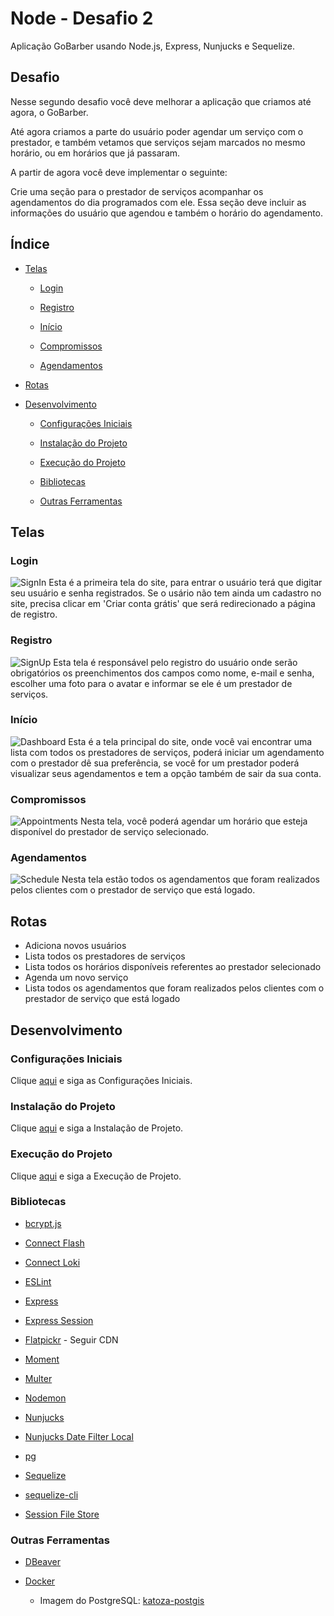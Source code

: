 ﻿# Node - Desafio 2

Aplicação GoBarber usando Node.js, Express, Nunjucks e Sequelize.

## Desafio

Nesse segundo desafio você deve melhorar a aplicação que criamos até agora, o GoBarber.

Até agora criamos a parte do usuário poder agendar um serviço com o prestador, e também vetamos que serviços sejam marcados no mesmo horário, ou em horários que já passaram.

A partir de agora você deve implementar o seguinte:

Crie uma seção para o prestador de serviços acompanhar os agendamentos do dia programados com ele. Essa seção deve incluir as informações do usuário que agendou e também o horário do agendamento.

## Índice

- [Telas](#telas)

  - [Login](#login)

  - [Registro](#registro)

  - [Início](#início)

  - [Compromissos](#compromissos)

  - [Agendamentos](#agendamentos)
  
- [Rotas](#rotas)  

- [Desenvolvimento](#desenvolvimento)

  - [Configurações Iniciais](#configurações-iniciais)

  - [Instalação do Projeto](#instalação-do-projeto)

  - [Execução do Projeto](#execução-do-projeto)

  - [Bibliotecas](#bibliotecas)

  - [Outras Ferramentas](#outras-ferramentas)

## Telas

### Login

![SignIn](/assets/signin.png)
Esta é a primeira tela do site, para entrar o usuário terá que digitar seu usuário e senha registrados.
Se o usário não tem ainda um cadastro no site, precisa clicar em 'Criar conta grátis' que será redirecionado a página de registro.

### Registro

![SignUp](/assets/signup.png)
Esta tela é responsável pelo registro do usuário onde serão obrigatórios os preenchimentos dos campos como nome, e-mail e senha, escolher uma foto para o avatar e informar se ele é um prestador de serviços.

### Início

![Dashboard](/assets/dashboard.png)
Esta é a tela principal do site, onde você vai encontrar uma lista com todos os prestadores de serviços, poderá iniciar um agendamento com o prestador dê sua preferência, se você for um prestador poderá visualizar seus agendamentos e tem a opção também de sair da sua conta.

### Compromissos

![Appointments](/assets/appointments.png)
Nesta tela, você poderá agendar um horário que esteja disponível do prestador de serviço selecionado.

### Agendamentos

![Schedule](/assets/schedule.png)
Nesta tela estão todos os agendamentos que foram realizados pelos clientes com o prestador de serviço que está logado.

## Rotas

- Adiciona novos usuários
- Lista todos os prestadores de serviços
- Lista todos os horários disponíveis referentes ao prestador selecionado
- Agenda um novo serviço
- Lista todos os agendamentos que foram realizados pelos clientes com o prestador de serviço que está logado

## Desenvolvimento

### Configurações Iniciais

Clique [aqui](https://github.com/osvaldokalvaitir/projects-settings/blob/master/README.md) e siga as Configurações Iniciais.

### Instalação do Projeto

Clique [aqui](https://github.com/osvaldokalvaitir/projects-settings/blob/master/nodejs/nodejs.md) e siga a Instalação de Projeto.

### Execução do Projeto

Clique [aqui](https://github.com/osvaldokalvaitir/projects-settings/blob/master/nodejs/nodejs.md) e siga a Execução de Projeto.

### Bibliotecas

- [bcrypt.js](https://github.com/osvaldokalvaitir/projects-settings/blob/master/nodejs/libs/bcryptjs.md)

- [Connect Flash](https://github.com/osvaldokalvaitir/projects-settings/blob/master/nodejs/libs/connect-flash.md)

- [Connect Loki](https://github.com/osvaldokalvaitir/projects-settings/blob/master/nodejs/libs/connect-loki.md)

- [ESLint](https://github.com/osvaldokalvaitir/projects-settings/blob/master/nodejs/libs/eslint.md)

- [Express](https://github.com/osvaldokalvaitir/projects-settings/blob/master/nodejs/libs/express.md)

- [Express Session](https://github.com/osvaldokalvaitir/projects-settings/blob/master/nodejs/libs/express-session.md)

- [Flatpickr](https://github.com/osvaldokalvaitir/projects-settings/blob/master/nodejs/libs/flatpickr.md) - Seguir CDN

- [Moment](https://github.com/osvaldokalvaitir/projects-settings/blob/master/nodejs/libs/moment.md)

- [Multer](https://github.com/osvaldokalvaitir/projects-settings/blob/master/nodejs/libs/multer.md)

- [Nodemon](https://github.com/osvaldokalvaitir/projects-settings/blob/master/nodejs/libs/nodemon.md)

- [Nunjucks](https://github.com/osvaldokalvaitir/projects-settings/blob/master/nodejs/libs/nunjucks.md)

- [Nunjucks Date Filter Local](https://github.com/osvaldokalvaitir/projects-settings/blob/master/nodejs/libs/nunjucks-date-filter-local.md)

- [pg](https://github.com/osvaldokalvaitir/projects-settings/blob/master/nodejs/libs/pg.md)

- [Sequelize](https://github.com/osvaldokalvaitir/projects-settings/blob/master/nodejs/libs/sequelize.md)

- [sequelize-cli](https://github.com/osvaldokalvaitir/projects-settings/blob/master/nodejs/libs/sequelize-cli.md)

- [Session File Store](https://github.com/osvaldokalvaitir/projects-settings/blob/master/nodejs/libs/session-file-store.md)

### Outras Ferramentas

- [DBeaver](https://github.com/osvaldokalvaitir/projects-settings/blob/master/database/dbeaver.md)

- [Docker](https://github.com/osvaldokalvaitir/projects-settings/blob/master/docker/docker.md)

  - Imagem do PostgreSQL: [katoza-postgis](https://github.com/osvaldokalvaitir/projects-settings/blob/master/docker/images/katoza-postgis.md)

